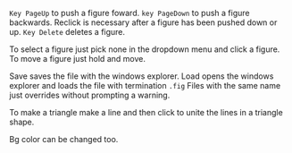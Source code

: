 `Key PageUp` to push a figure foward. 
`key PageDown` to push a figure backwards. 
Reclick is necessary after a figure has been pushed down or up. 
`Key Delete` deletes a figure. 

To select a figure just pick none in the dropdown menu and click a figure. 
To move a figure just hold and move. 

Save saves the file with the windows explorer. 
Load opens the windows explorer and loads the file with termination `.fig` 
Files with the same name just overrides without prompting a warning. 

To make a triangle make a line and then click to unite the lines in a triangle shape. 

Bg color can be changed too. 
